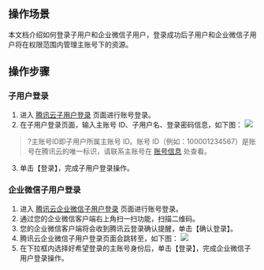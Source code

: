 ## 操作场景
本文档介绍如何登录子用户和企业微信子用户，登录成功后子用户和企业微信子用户将在权限范围内管理主账号下的资源。
## 操作步骤
### 子用户登录
1. 进入 [腾讯云子用户登录](https://cloud.tencent.com/login/subAccount?s_url=https%3A%2F%2Fcloud.tencent.com%2Fdocument%2Fproduct%2F598%2F36621) 页面进行账号登录。
2. 在子用户登录页面，输入主账号 ID、子用户名、登录密码信息，如下图：
![](https://main.qcloudimg.com/raw/5a7fdbb4fb21c6971d76795c5478b2d1.png)
>?主账号ID即子用户所属主账号 ID。账号 ID（例如：100001234567）是账号在腾讯云的唯一标识，请联系主账号在 [账号信息](https://console.cloud.tencent.com/developer) 处查看。
3. 单击【登录】，完成子用户登录操作。

### 企业微信子用户登录
1. 进入 [腾讯云企业微信子用户登录](https://cloud.tencent.com/login/subAccount?s_url=https%3A%2F%2Fcloud.tencent.com%2Fdocument%2Fproduct%2F598%2F36621) 页面进行账号登录。
2. 通过您的企业微信客户端右上角扫一扫功能，扫描二维码。
3. 您的企业微信客户端将会收到腾讯云登录确认提醒，单击【确认登录】。
4. 腾讯云企业微信子用户登录页面会跳转至，如下图：
![](https://main.qcloudimg.com/raw/8b511e6075440933746fd418654fafe8.png)
5. 在下拉框内选择好希望登录的主账号身份后，单击【登录】，完成企业微信子用户登录操作。
